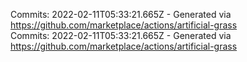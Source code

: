 Commits: 2022-02-11T05:33:21.665Z - Generated via https://github.com/marketplace/actions/artificial-grass
<br>
Commits: 2022-02-11T05:33:21.665Z - Generated via https://github.com/marketplace/actions/artificial-grass
<br>
